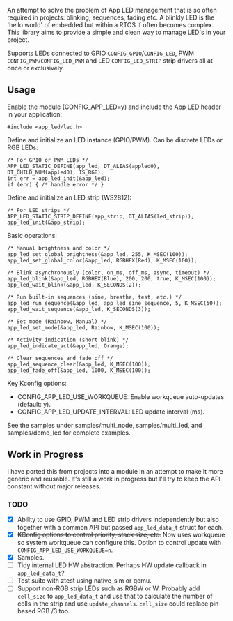 An attempt to solve the problem of App LED management that is so often required in projects: blinking, sequences, fading etc. A blinkly LED is the 'hello world' of embedded but within a RTOS if often becomes complex. This library aims to provide a simple and clean way to manage LED's in your project.

Supports LEDs connected to GPIO `CONFIG_GPIO`/`CONFIG_LED`, PWM `CONFIG_PWM`/`CONFIG_LED_PWM` and LED `CONFIG_LED_STRIP` strip drivers all at once or exclusively.

## Usage

Enable the module (CONFIG_APP_LED=y) and include the App LED header in your application:

```
#include <app_led/led.h>
```

Define and initialize an LED instance (GPIO/PWM). Can be discrete LEDs or RGB LEDs:

```
/* For GPIO or PWM LEDs */
APP_LED_STATIC_DEFINE(app_led, DT_ALIAS(appled0), DT_CHILD_NUM(appled0), IS_RGB);
int err = app_led_init(&app_led);
if (err) { /* handle error */ }
```

Define and initialize an LED strip (WS2812):

```
/* For LED strips */
APP_LED_STATIC_STRIP_DEFINE(app_strip, DT_ALIAS(led_strip));
app_led_init(&app_strip);
```

Basic operations:

```
/* Manual brightness and color */
app_led_set_global_brightness(&app_led, 255, K_MSEC(100));
app_led_set_global_color(&app_led, RGBHEX(Red), K_MSEC(100));

/* Blink asynchronously (color, on_ms, off_ms, async, timeout) */
app_led_blink(&app_led, RGBHEX(Blue), 200, 200, true, K_MSEC(100));
app_led_wait_blink(&app_led, K_SECONDS(2));

/* Run built-in sequences (sine, breathe, test, etc.) */
app_led_run_sequence(&app_led, app_led_sine_sequence, 5, K_MSEC(50));
app_led_wait_sequence(&app_led, K_SECONDS(3));

/* Set mode (Rainbow, Manual) */
app_led_set_mode(&app_led, Rainbow, K_MSEC(100));

/* Activity indication (short blink) */
app_led_indicate_act(&app_led, Orange);

/* Clear sequences and fade off */
app_led_sequence_clear(&app_led, K_MSEC(100));
app_led_fade_off(&app_led, 1000, K_MSEC(100));
```

Key Kconfig options:

- CONFIG_APP_LED_USE_WORKQUEUE: Enable workqueue auto-updates (default: y).
- CONFIG_APP_LED_UPDATE_INTERVAL: LED update interval (ms).

See the samples under samples/multi_node, samples/multi_led, and samples/demo_led for complete examples.

## Work in Progress

I have ported this from projects into a module in an attempt to make it more generic and reusable. It's still a work in progress but I'll try to keep the API constant without major releases.

### TODO

- [x] Ability to use GPIO, PWM and LED strip drivers independently but also together with a common API but passed `app_led_data_t` struct for each.
- [x] ~~KConfig options to control priority, stack size, etc.~~ Now uses workqueue so system workqueue can configure this. Option to control update with `CONFIG_APP_LED_USE_WORKQUEUE=n`.
- [x] Samples.
- [ ] Tidy internal LED HW abstraction. Perhaps HW update callback in `app_led_data_t`?
- [ ] Test suite with ztest using native_sim or qemu.
- [ ] Support non-RGB strip LEDs such as RGBW or W. Probably add `cell_size` to `app_led_data_t` and
  use that to calculate the number of cells in the strip and use `update_channels`. `cell_size`
could replace pin based RGB /3 too.

